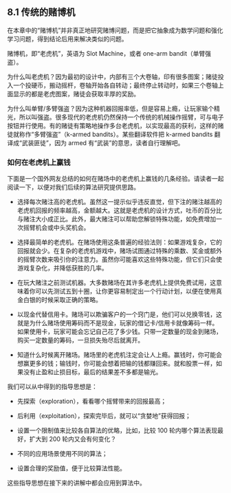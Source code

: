 
## 8.1 传统的赌博机

在本章中的“赌博机”并非真正地研究赌博问题，而是把它抽象成为数学问题和强化学习问题，得到结论后用来解决类似的问题。

赌博机，即“老虎机”，英语为 Slot Machine，或者 one-arm bandit（单臂强盗）。

为什么叫老虎机？因为最初的设计中，内部有三个大卷轴，印有很多图案；赌徒投入一个投硬币，搬动摇杆，卷轴开始各自转动；最终停止转动时，如果三个卷轴上面显示的都是老虎图案，赌徒会获取丰厚的奖励。
    
为什么叫单臂/多臂强盗？因为这种机器回报率低，但是容易上瘾，让玩家输个精光，所以叫强盗。很多现代的老虎机仍然保持一个传统的机械操作摇臂，可与电子按钮并行使用。有的赌徒有策略地操作多台老虎机，以实现最高的获利，这样的赌徒就称作“多臂强盗”（k-armed bandits）。某些翻译软件把 k-armed bandits 翻译成“武装匪徒”，因为 armed 有“武装”的意思，读者自行理解吧。

### 如何在老虎机上赢钱

下面是一个国外网友总结的如何在赌场中的老虎机上赢钱的几条经验。请读者一起阅读一下，以便对我们后续的算法研究提供思路。

- 选择每次赌注高的老虎机。虽然这一提示似乎违反直觉，但下注的赌注越高的老虎机回报的频率越高，金额越大。这就是老虎机的设计方式，吐币的百分比与赌注大小成正比。此外，最大赌注可以帮助您解锁特殊功能，如免费增加一次摇臂机会或中头奖机会。

- 选择最简单的老虎机。在赌场使用这条普遍的经验法则：如果游戏复杂，它的回报就会少。在复杂的老虎机游戏中，赌场试图通过特殊的乘数、奖金或额外的摇臂次数来吸引你的注意力。虽然你可能喜欢这些特殊功能，但它们只会使游戏复杂化，并降低获胜的几率。

- 在玩大赌注之前测试机器。大多数赌场在其许多老虎机上提供免费试用，这意味着你可以先测试五到十圈，让你更容易制定出一个行动计划，以便在使用真金白银的时候采取正确的策略。

- 以现金代替信用卡。赌场可以欺骗客户的一个窍门是，他们可以兑换零钱，这就是为什么赌场使用筹码而不是现金，玩家的借记卡/信用卡就像筹码一样。如果使用卡，玩家可能会忘记自己花了多少钱。只带一定数量的现金到赌场，购买一定数量的筹码，一旦损失殆尽后就离开。

- 知道什么时候离开赌场。赌场里的老虎机注定会让人上瘾。赢钱时，你可能会想赢更多的钱；输钱时，你可能会想着把输的钱都赚回来。就和股票一样，如果没有止盈和止损目标，最后的结果差不多都是输光。

我们可以从中得到的指导思想是：

- 先探索（exploration），看看哪个摇臂带来的回报最高；

- 后利用（exploitation），探索完毕后，就可以“贪婪地”获得回报；

- 设置一个限制值来比较各自算法的优略，比如，比较 100 轮内哪个算法表现最好，扩大到 200 轮内又会有何变化？

- 不同的应用场景使用不同的算法；

- 设置合理的奖励值，便于比较算法性能。

这些指导思想在接下来的讲解中都会应用到算法中。
